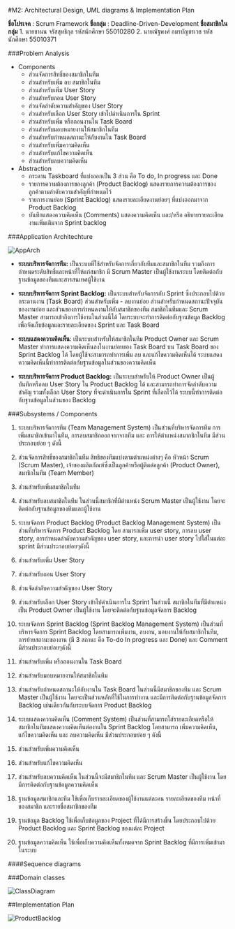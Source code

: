#M2: Architectural Design, UML diagrams & Implementation Plan


**ชื่อโปรเจค** : Scrum Framework
**ชื่อกลุ่ม** : Deadline-Driven-Development
**ชื่อสมาชิกในกลุ่ม**
		1. นายชานน จรัสสุทธิกุล รหัสนักศึกษา 55010280
		2.  นายณัฐพงศ์ อมรบัญชรเวช รหัสนักศึกษา 55010371

###Problem Analysis
 - Components
	 - ส่วนจัดการสิทธิ์ของสมาชิกในทีม
	 - ส่วนสำหรับเพิ่ม ลบ สมาชิกในทีม	
	 - ส่วนสำหรับเพิ่ม User Story
	 -  ส่วนสำหรับถอน User Story
	 - ส่วนจัดลำดับความสำคัญของ User Story
	 - ส่วนสำหรับเลือก User Story เข้าไปดำเนินการใน Sprint
	 - ส่วนสำหรับเพิ่ม หรือถอนงานใน Task Board
	 - ส่วนสำหรับมอบหมายงานให้สมาชิกในทีม
	 - ส่วนสำหรับกำหนดสถานะให้กับงานใน Task Board
	 - ส่วนสำหรับเพิ่มความคิดเห็น
	 - ส่วนสำหรับแก้ไขความคิดเห็น
	 - ส่วนสำหรับลบความคิดเห็น
 - Abstraction
	- กระดาน Taskboard ที่แบ่งออกเป็น 3 ส่วน คือ To do, In progress และ Done
	- รายการความต้องการของลูกค้า (Product Backlog) แสดงรายการความต้องการของลูกค้าตามลำดับความสำคัญที่กำหนดไว้
	- รายการงานย่อย (Sprint Backlog) แสดงรายละเอียดงานย่อยๆ ที่แบ่งออกมาจาก Product Backlog 
	- บันทึกแสดงความคิดเห็น (Comments) แสดงความคิดเห็น และ/หรือ อธิบายรายละเอียดงานเพิ่มเติมจาก Sprint backlog

###Application Architechture

![AppArch](http://i.imgur.com/aF1xNA1.png)


 - **ระบบบริหารจัดการทีม:** เป็นระบบที่ใช้สำหรับจัดการเกี่ยวกับทีมและสมาชิกในทีม รวมถึงการกำหนดระดับสิทธิ์และหน้าที่ให้แก่สมาชิก มี Scrum Master เป็นผู้ใช้งานระบบ โดยติดต่อกับฐานข้อมูลของทีมและสารสนเทศผู้ใช้งาน

 - **ระบบบริหารจัดการ Sprint Backlog:** เป็นระบบสำหรับจัดการกับ Sprint ซึ่งประกอบไปด้วยกระดานงาน (Task Board) ส่วนสำหรับเพิ่ม - ลบงานย่อย ส่วนสำหรับกำหนดสถานะปัจจุบันของงานย่อย และส่วนของการกำหนดงานให้กับสมาชิกของทีม สมาชิกในทีมและ Scrum Master สามารถเข้าถึงการใช้งานในส่วนนี้ได้ โดยระบบจะทำการติดต่อกับฐานข้อมูล Backlog เพื่อจัดเก็บข้อมูลและรายละเอียดของ Sprint และ Task Board

 - **ระบบแสดงความคิดเห็น**: เป็นระบบสำหรับให้สมาชิกในทีม Product Owner และ Scrum Master ทำการแสดงความคิดเห็นลงในงานย่อยของ Task Board บน Task Board ของ Sprint Backlog ได้ โดยผู้ใช้จะสามารถทำการเพิ่ม ลบ และแก้ไขความคิดเห็นได้ ระบบแสดงความคิดเห็นนี้ทำการติดต่อกับฐานข้อมูลในส่วนของความคิดเห็น

 - **ระบบบริหารจัดการ Product Backlog:** เป็นระบบสำหรับให้ Product Owner เป็นผู้บันทึกหรือลบ User Story ใน Product Backlog ได้ และสามารถทำการจัดลำดับความสำคัญ รวมทั้งเลือก User Story ที่จะดำเนินการใน Sprint ที่เลือกไว้ได้ ระบบนี้ทำการติดต่อกับฐานข้อมูลในส่วนของ Backlog

###Subsystems / Components
1. ระบบบริหารจัดการทีม (Team Management System) 
เป็นส่วนที่บริหารจัดการทีม การเพิ่มสมาชิกเข้ามาในทีม, การลบสมาชิกออกจากจากทีม และ การให้ตำแหน่งสมากชิกในทีม มีส่วนประกอบย่อย ๆ ดังนี้
  1. ส่วนจัดการสิทธิ์ของสมาชิกในทีม สิทธิของทีมแบ่งตามตำแหน่งต่างๆ คือ หัวหน้า Scrum (Scrum Master), เจ้าของผลิตภัณฑ์ซึ่งเป็นลูกค้าหรือผู้ติดต่อลูกค้า (Product Owner), สมาชิกในทีม (Team Member) 
  2. ส่วนสำหรับเพิ่มสมาชิกในทีม
  3. ส่วนสำหรับลบสมาชิกในทีม
ในส่วนนี้สมาชิกที่มีตำแหน่ง Scrum Master เป็นผู้ใช้งาน โดยจะติดต่อกับฐานข้อมูลของทีมและผู้ใช้งาน

2. ระบบจัดการ Product Backlog (Product Backlog Management System)
เป็นส่วนที่บริหารจัดการ Product Backlog โดย สามารถเพิ่ม user story, การลบ user story, การกำหนดลำดับความสำคัญของ user story, และการนำ user story ไปใส่ในแต่ละ sprint มีส่วนประกอบย่อยๆดังนี้
 1. ส่วนสำหรับเพิ่ม User Story
 2. ส่วนสำหรับถอน User Story
 3. ส่วนจัดลำดับความสำคัญของ User Story
 4. ส่วนสำหรับเลือก User Story เข้าไปดำเนินการใน Sprint
ในส่วนนี้ สมาชิกในทีมที่มีตำแหน่งเป็น Product Owner เป็นผู้ใช้งาน โดยจะติดต่อกับฐานข้อมูลจัดการ Backlog

3. ระบบจัดการ Sprint Backlog (Sprint Backlog Management System)
เป็นส่วนที่บริหารจัดการ Sprint Backlog โดยสามารถเพิ่มงาน, ลบงาน, มอบงานให้กับสมาชิกในทีม, การย้ายสถานะของงาน (มี 3 สถานะ คือ To-do In progress และ Done) และ Comment มีส่วนประกอบย่อยๆดังนี้
 1. ส่วนสำหรับเพิ่ม หรือถอนงานใน Task Board
 2. ส่วนสำหรับมอบหมายงานให้สมาชิกในทีม
 3. ส่วนสำหรับกำหนดสถานะให้กับงานใน Task Board
ในส่วนนี้มีสมาชิกของทีม และ Scrum Master เป็นผู้ใช้งาน โดยจะเป็นส่วนหลักที่ใช้ในการทำงาน และมีการติดต่อกับฐานข้อมูลจัดการ Backlog เช่นเดียวกันกับระบบจัดการ Product Backlog
4. ระบบแสดงความคิดเห็น (Comment System)
เป็นส่วนที่สามารถใส่รายละเอียดหรือให้สมาชิกในทีมแสดงความคิดเห็นต่องานใน Sprint Backlog โดยสามารถ เพิ่มความคิดเห็น, แก้ไขความคิดเห็น และ ลบความคิดเห็น มีส่วนประกอบย่อย ๆ ดังนี้
 1. ส่วนสำหรับเพิ่มความคิดเห็น
 2. ส่วนสำหรับแก้ไขความคิดเห็น
 3. ส่วนสำหรับลบความคิดเห็น
ในส่วนนี้จะมีสมาชิกในทีม และ Scrum Master เป็นผู้ใช้งาน โดยมีการติดต่อกับฐานข้อมูลความคิดเห็น

5. ฐานข้อมูลสมาชิกและทีม
ใช้เพื่อเก็บรายละเอียดของผู้ใช้งานแต่ละคน รายละเอียดของทีม หน้าที่ของสมาชิก และรายชื่อสมาชิกของทีม 

6. ฐานข้อมูล Backlog
ใช้เพื่อเก็บข้อมูลของ Project ที่ได้มีการสร้างขึ้น โดยประกอบไปด้วย Product Backlog และ Sprint Backlog ของแต่ละ Project

7. ฐานข้อมูลความคิดเห็น
ใช้เพื่อเก็บความคิดเห็นทั้งหมดจาก Sprint Backlog ที่มีการเพิ่มเข้ามาในระบบ

####Sequence diagrams

###Domain classes

![ClassDiagram](http://i.imgur.com/Trr7V2B.png)


##Implementation Plan

![ProductBacklog](http://i.imgur.com/cfATqJ2.png)

